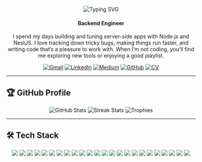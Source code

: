 <p align="center">
  <!-- Animated Header -->
  <img src="https://readme-typing-svg.herokuapp.com?font=Fira+Code&pause=1000&color=61DAFB&background=0A0D0F&center=true&width=800&lines=👋+Hi,+I’m+Eslam+Ali;🔧+Crafting+Node.js+%26+NestJS+APIs;⚡+Making+servers+hum" alt="Typing SVG"/>
</p>

<h4 align="center">Backend Engineer</h4>
<p align="center">  I spend my days building and tuning server-side apps with Node.js and NestJS. I love tracking down tricky bugs, making things run faster, and writing code that’s a pleasure to work with. When I’m not coding, you’ll find me exploring new tools or enjoying a good playlist.
</p>

<p align="center">
  <a href="mailto:eslam.alii095@gmail.com"><img src="https://img.shields.io/badge/Gmail-D14836?style=for-the-badge&logo=gmail&logoColor=white" alt="Gmail"/></a>
  <a href="https://linkedin.com/in/eslamalia"><img src="https://img.shields.io/badge/LinkedIn-0A66C2?style=for-the-badge&logo=linkedin&logoColor=white" alt="LinkedIn"/></a>
  <a href="https://eslamali95.medium.com"><img src="https://img.shields.io/badge/Medium-000000?style=for-the-badge&logo=medium&logoColor=white" alt="Medium"/></a>
  <a href="https://github.com/eslamalii"><img src="https://img.shields.io/badge/GitHub-181717?style=for-the-badge&logo=github&logoColor=white" alt="GitHub"/></a>
  <a href="https://eslam-ali-cv.tiiny.site"><img src="https://img.shields.io/badge/CV-PDF-FF0000?style=for-the-badge&logo=filetype-pdf&logoColor=white" alt="CV"/></a>
</p>

---

## 🏆 GitHub Profile
<p align="center">
  <img src="https://github-readme-stats.vercel.app/api?username=eslamalii&show_icons=true&theme=dark&bg_color=0D1117&text_color=C9D1D9&icon_color=61DAFB" alt="GitHub Stats"/>
  <img src="https://github-readme-streak-stats.herokuapp.com/?user=eslamalii&theme=dark&background=0D1117&ring=61DAFB&fire=FE7E9C&currStreakNum=C9D1D9" alt="Streak Stats"/>
  <img src="https://github-profile-trophy.vercel.app/?username=eslamalii&theme=darkhub&no-bg=true&no-frame=true" alt="Trophies"/>
</p>

---

## 🛠️ Tech Stack  
<p align="center">
  <a href="https://nodejs.org/"><img src="https://skillicons.dev/icons?i=nodejs" /></a>
  <a href="https://expressjs.com/"><img src="https://skillicons.dev/icons?i=express" /></a>
  <a href="https://nestjs.com/"><img src="https://skillicons.dev/icons?i=nestjs" /></a>
  <a href="https://www.typescriptlang.org/"><img src="https://skillicons.dev/icons?i=ts" /></a>
  <a href="https://developer.mozilla.org/en-US/docs/Web/JavaScript"><img src="https://skillicons.dev/icons?i=js" /></a>
  <a href="https://bun.sh/"><img src="https://skillicons.dev/icons?i=bun" /></a>
  <a href="https://www.npmjs.com/"><img src="https://skillicons.dev/icons?i=npm" /></a>
  <a href="https://github.com/"><img src="https://skillicons.dev/icons?i=github" /></a>
  <a href="https://www.postman.com/"><img src="https://skillicons.dev/icons?i=postman" /></a>
  <a href="https://firebase.google.com/"><img src="https://skillicons.dev/icons?i=firebase" /></a>
  <a href="https://www.rabbitmq.com/"><img src="https://skillicons.dev/icons?i=rabbitmq" /></a>
  <a href="https://redis.io/"><img src="https://skillicons.dev/icons?i=redis" /></a>
  <a href="https://www.postgresql.org/"><img src="https://skillicons.dev/icons?i=postgres" /></a>
  <a href="https://www.mongodb.com/"><img src="https://skillicons.dev/icons?i=mongodb" /></a>
  <a href="https://www.docker.com/"><img src="https://skillicons.dev/icons?i=docker" /></a>
  <a href="https://cloud.google.com/"><img src="https://skillicons.dev/icons?i=gcp" /></a>
  <a href="https://www.jenkins.io/"><img src="https://skillicons.dev/icons?i=jenkins" /></a>
  <a href="https://github.com/features/actions"><img src="https://skillicons.dev/icons?i=githubactions" /></a>
  <a href="https://developer.mozilla.org/en-US/docs/Web/HTML"><img src="https://skillicons.dev/icons?i=html" /></a>
  <a href="https://developer.mozilla.org/en-US/docs/Web/CSS"><img src="https://skillicons.dev/icons?i=css" /></a>
  <a href="https://tailwindcss.com/"><img src="https://skillicons.dev/icons?i=tailwind" /></a>
  <a href="https://reactjs.org/"><img src="https://skillicons.dev/icons?i=react" /></a>
  <a href="https://nextjs.org/"><img src="https://skillicons.dev/icons?i=nextjs" /></a>
  <a href="https://developer.mozilla.org/en-US/docs/Web/API/WebSocket"><img src="https://skillicons.dev/icons?i=websocket" /></a>
</p>

